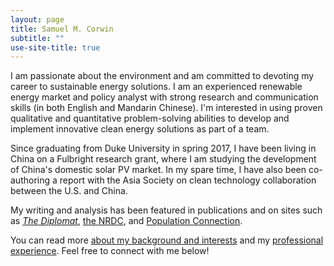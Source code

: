 ```yaml
---
layout: page
title: Samuel M. Corwin
subtitle: ""
use-site-title: true
---
```


I am passionate about the environment and am committed to devoting my career to sustainable energy solutions. I am an experienced renewable energy market and policy analyst with strong research and communication skills (in both English and Mandarin Chinese). I'm interested in using proven qualitative and quantitative problem-solving abilities to develop and implement innovative clean energy solutions as part of a team.

Since graduating from Duke University in spring 2017, I have been living in China on a Fulbright research grant, where I am studying the development of China's domestic solar PV market. In my spare time, I have also been co-authoring a report with the Asia Society on clean technology collaboration between the U.S. and China.

My writing and analysis has been featured in publications and on sites such as [*The Diplomat*](https://thediplomat.com/2018/02/chinas-solar-power-dominance-and-trumps-trade-tariffs/), [the NRDC](https://www.nrdc.org/experts/deron-lovaas/channel-square-where-sustainability-meets-affordability), and [Population Connection](http://www.populationconnectionaction.org/2015/12/17/food-security-a-formidable-foe-for-a-nation-of-1-3-billion/).

You can read more [about my background and interests](https://smcorwin.github.io/aboutme/) and my [professional experience](https://smcorwin.github.io/profex/). Feel free to connect with me below!
